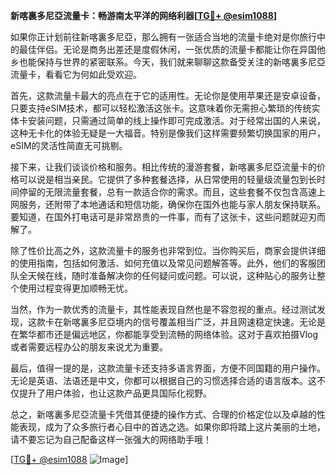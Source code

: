 **新喀裏多尼亞流量卡：畅游南太平洋的网络利器[[TG💪+ @esim1088](https://t.me/s/esim1088)]**

如果你正计划前往新喀裏多尼亞，那么拥有一张适合当地的流量卡绝对是你旅行中的最佳伴侣。无论是商务出差还是度假休闲，一张优质的流量卡都能让你在异国他乡也能保持与世界的紧密联系。今天，我们就来聊聊这款备受关注的新喀裏多尼亞流量卡，看看它为何如此受欢迎。

首先，这款流量卡最大的亮点在于它的适用性。无论你是使用苹果还是安卓设备，只要支持eSIM技术，都可以轻松激活这张卡。这意味着你无需担心繁琐的传统实体卡安装问题，只需通过简单的线上操作即可完成激活。对于经常出国的人来说，这种无卡化的体验无疑是一大福音。特别是像我们这样需要频繁切换国家的用户，eSIM的灵活性简直无可挑剔。

接下来，让我们谈谈价格和服务。相比传统的漫游套餐，新喀裏多尼亞流量卡的价格可以说是相当亲民。它提供了多种套餐选择，从日常使用的轻量级流量包到长时间停留的无限流量套餐，总有一款适合你的需求。而且，这些套餐不仅包含高速上网服务，还附带了本地通话和短信功能，确保你在国外也能与家人朋友保持联系。要知道，在国外打电话可是非常昂贵的一件事，而有了这张卡，这些问题就迎刃而解了。

除了性价比高之外，这款流量卡的服务也非常到位。当你购买后，商家会提供详细的使用指南，包括如何激活、如何充值以及常见问题解答等。此外，他们的客服团队全天候在线，随时准备解决你的任何疑问或问题。可以说，这种贴心的服务让整个使用过程变得更加顺畅无忧。

当然，作为一款优秀的流量卡，其性能表现自然也是不容忽视的重点。经过测试发现，这款卡在新喀裏多尼亞境内的信号覆盖相当广泛，并且网速稳定快速。无论是在繁华都市还是偏远地区，你都能享受到流畅的网络体验。这对于喜欢拍摄Vlog或者需要远程办公的朋友来说尤为重要。

最后，值得一提的是，这款流量卡还支持多语言界面，方便不同国籍的用户操作。无论是英语、法语还是中文，你都可以根据自己的习惯选择合适的语言版本。这不仅提升了用户体验，也让这款产品更具国际化视野。

总之，新喀裏多尼亞流量卡凭借其便捷的操作方式、合理的价格定位以及卓越的性能表现，成为了众多旅行者心目中的首选之选。如果你即将踏上这片美丽的土地，请不要忘记为自己配备这样一张强大的网络助手哦！

[[TG💪+ @esim1088](https://t.me/s/esim1088) ![Image](https://i.postimg.cc/4NQfJmqS/Snipaste-2025-05-13-00-14-12.png)]